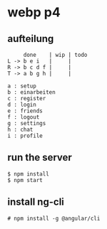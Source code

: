 # webp p4

## aufteilung

```
     done    | wip | todo
L -> b e i   |     |
R -> b c d f |     |
T -> a b g h |     |

a : setup
b : einarbeiten
c : register
d : login
e : friends
f : logout
g : settings
h : chat
i : profile
```

## run the server

```console
$ npm install
$ npm start
```

## install ng-cli

```console
# npm install -g @angular/cli
```

